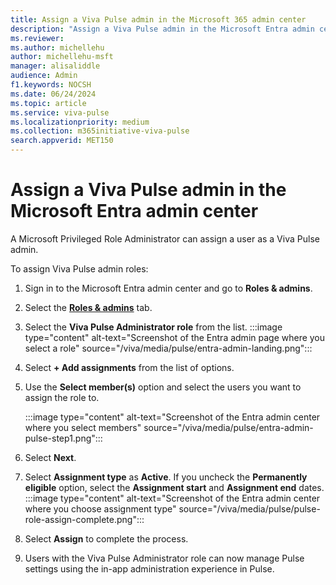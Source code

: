 ```yaml
---
title: Assign a Viva Pulse admin in the Microsoft 365 admin center
description: "Assign a Viva Pulse admin in the Microsoft Entra admin center"
ms.reviewer: 
ms.author: michellehu
author: michellehu-msft
manager: alisaliddle
audience: Admin
f1.keywords: NOCSH
ms.date: 06/24/2024
ms.topic: article
ms.service: viva-pulse
ms.localizationpriority: medium
ms.collection: m365initiative-viva-pulse  
search.appverid: MET150
---
```


# Assign a Viva Pulse admin in the Microsoft Entra admin center

A Microsoft Privileged Role Administrator can assign a user as a Viva Pulse admin.

To assign Viva Pulse admin roles:

1. Sign in to the Microsoft Entra admin center and go to **Roles & admins**.

2. Select the [**Roles & admins**](https://entra.microsoft.com/#view/Microsoft_AAD_IAM/RolesManagementMenuBlade/~/AllRoles) tab.

1. Select the **Viva Pulse Administrator role** from the list.
    :::image type="content" alt-text="Screenshot of the Entra admin page where you select a role" source="/viva/media/pulse/entra-admin-landing.png":::

1. Select **+ Add assignments** from the list of options.

1. Use the **Select member(s)** option and select the users you want to assign the role to.

    :::image type="content" alt-text="Screenshot of the Entra admin center where you select members" source="/viva/media/pulse/entra-admin-pulse-step1.png":::

1. Select **Next**.
1. Select **Assignment type** as **Active**. If you uncheck the **Permanently eligible** option, select the **Assignment start** and **Assignment end** dates.
    :::image type="content" alt-text="Screenshot of the Entra admin center where you choose assignment type" source="/viva/media/pulse/pulse-role-assign-complete.png":::

1. Select **Assign** to complete the process.
1. Users with the Viva Pulse Administrator role can now manage Pulse settings using the in-app administration experience in Pulse.
